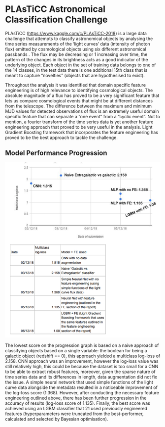 # PLAsTiCC Astronomical Classification Challenge

PLAsTiCC (https://www.kaggle.com/c/PLAsTiCC-2018) is a large data challenge that attempts to classify astronomical objects by analysing the time series measurements of the ‘light curves’ data (intensity of photon flux) emitted by
cosmological objects using six different astronomical passbands . The flux may be decreasing or 1 increasing over time, the pattern of the changes in its brightness acts as a good indicator of the
underlying object. Each object in the set of training data belongs to one of the 14 classes, in the test data there is one additional 15th class that is meant to capture “novelties” (objects that are
hypothesised to exist).

Throughout the analysis it was identified that domain specific feature engineering is of high relevance to identifying cosmological objects. The absolute magnitude of a flux has proved to
be a very significant feature that lets us compare cosmological events that might be at different distances from the telescope. The difference between the maximum and minimum MJD values
for detected observations of flux is an extremely useful domain specific feature that can separate a “one event” from a “cyclic event”. Not to mention, a fourier transform of the time
series data is yet another feature engineering approach that proved to be very useful in the analysis. Light Gradient Boosting framework that incorporates the feature engineering has
proved to be the best approach to tackle the challenge.

## Model Performance Progression

![shot 1](progression_graph.png?raw=true)

The lowest score on the progression graph is based on a naive approach of classifying objects based on a single variable: the boolean for being a galactic object (redshift == 0), this approach yielded a multiclass log-loss of 2.158. CNN approach was an improvement, however the log-loss value was still relatively high, this could be because the dataset is too small for a CNN to be able to extract robust features, moreover, given the sparse nature of time series data and its
differences in length, data augmentation did not fix the issue. A simple neural network that used simple functions of the light curve data alongside the metadata resulted in a noticeable improvement of the log-loss score (1.368). However, after conducting the necessary feature engineering outlined above, there has been further progression in the accuracy of results (log-loss score of 1.135). Finally, the best score was achieved using an LGBM classifier that 21 used previously engineered features (hyperparameters were truncated from the best-performer, calculated and selected by Bayesian optimisation).
